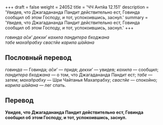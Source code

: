 +++
draft = false
weight = 24052
title = 'ЧЧ Антйа 12.151'
description = 'Увидев, что Джагадананда Пандит действительно ест, Говинда сообщил об этом Господу, и тот, успокоившись, заснул.'
summary = 'Увидев, что Джагадананда Пандит действительно ест, Говинда сообщил об этом Господу, и тот, успокоившись, заснул.'
+++

_говинда а̄си’ декхи’ кахила пан̣д̣итера бходжана  
табе маха̄прабху свастйе карила ш́айана_

## Пословный перевод

_говинда_ — Говинда; _а̄си’_ — придя; _декхи’_ — увидев; _кахила_ — сообщил; _пан̣д̣итера_ _бходжана_ — о том, что Джагадананда Пандит ест; _табе_ — затем; _маха̄прабху_ — Шри Чайтанья Махапрабху; _свастйе_ — спокойно; _карила_ _ш́айана_ — лег спать.

## Перевод

**Увидев, что Джагадананда Пандит действительно ест, Говинда сообщил об этом Господу, и тот, успокоившись, заснул.**
